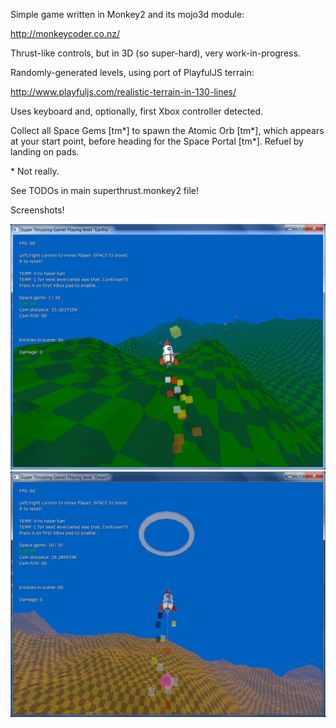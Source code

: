 Simple game written in Monkey2 and its mojo3d module:

http://monkeycoder.co.nz/

Thrust-like controls, but in 3D (so super-hard), very work-in-progress.

Randomly-generated levels, using port of PlayfulJS terrain:

http://www.playfuljs.com/realistic-terrain-in-130-lines/

Uses keyboard and, optionally, first Xbox controller detected.

Collect all Space Gems [tm\*] to spawn the Atomic Orb [tm\*], which appears at your start point, before heading for the Space Portal [tm\*]. Refuel by landing on pads.

\* Not really.

See TODOs in main superthrust.monkey2 file!

Screenshots!

![Super Thrusting Game: Flying over terrain](https://raw.githubusercontent.com/DruggedBunny/Super-Thrusting-Game/master/screenshots/superthrust1.png)
![Super Thrusting Game: Heading for portal, carrying orb](https://raw.githubusercontent.com/DruggedBunny/Super-Thrusting-Game/master/screenshots/superthrust2.png)
